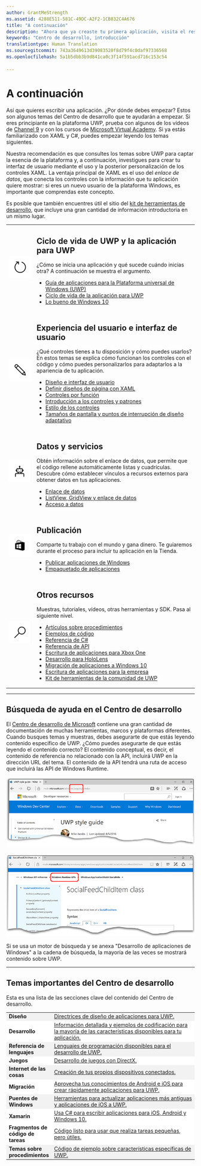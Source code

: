 ```yaml
---
author: GrantMeStrength
ms.assetid: 4288E511-581C-49DC-A2F2-1CB832C4A676
title: "A continuación"
description: "Ahora que ya creaste tu primera aplicación, visita el resto del Centro de desarrollo. Esta es una introducción a las diferentes secciones que contiene."
keywords: "Centro de desarrollo, introducción"
translationtype: Human Translation
ms.sourcegitcommit: 743a3649613d39083520f8d79f4c0daf97336568
ms.openlocfilehash: 5a1b5dbb3b9d841ca0c3f14f591acd716c153c54

---
```


<link rel="stylesheet" href="https://az835927.vo.msecnd.net/sites/uwp/Resources/css/custom.css">

# A continuación

Así que quieres escribir una aplicación. ¿Por dónde debes empezar? Estos son algunos temas del Centro de desarrollo que te ayudarán a empezar. Si eres principiante en la plataforma UWP, prueba con algunos de los vídeos de <a href="https://channel9.msdn.com/">Channel 9</a> y con los cursos de <a href="https://www.microsoftvirtualacademy.com">Microsoft Virtual Academy</a>. Si ya estás familiarizado con XAML y C#, puedes empezar leyendo los temas siguientes.

Nuestra recomendación es que consultes los temas sobre UWP para captar la esencia de la plataforma y, a continuación, investigues para crear tu interfaz de usuario mediante el uso y la posterior personalización de los controles XAML. La ventaja principal de XAML es el uso del *enlace de datos*, que conecta los controles con la información que tu aplicación quiere mostrar: si eres un nuevo usuario de la plataforma Windows, es importante que comprendas este concepto.

Es posible que también encuentres útil el sitio del [kit de herramientas de desarrollo](https://developer.microsoft.com/windows/projects/campaigns/welcome-toolbox), que incluye una gran cantidad de información introductoria en un mismo lugar.

<table class="wdg-noborder">

<tr>
 <td width=60><img src="images/icon3.png" width=64></td>
    <td><h2>Ciclo de vida de UWP y la aplicación para UWP</h2><p>¿Cómo se inicia una aplicación y qué sucede cuándo inicias otra? A continuación se muestra el argumento.</p> <ul>
    <li><a href="https://msdn.microsoft.com/windows/uwp/get-started/universal-application-platform-guide">Guía de aplicaciones para la Plataforma universal de Windows (UWP)</a></li>
    <li><a href="https://msdn.microsoft.com/windows/uwp/launch-resume/app-lifecycle">Ciclo de vida de la aplicación para UWP</a></li>
    <li><a href="https://developer.microsoft.com/windows/windows-10-for-developers">Lo bueno de Windows 10</a></ul></td>  
</tr>
 
 
<tr>
 <td width=60><img src="images/icon7.png" width=64></td>
    <td><h2>Experiencia del usuario e interfaz de usuario</h2><p>¿Qué controles tienes a tu disposición y cómo puedes usarlos? En estos temas se explica cómo funcionan los controles con el código y cómo puedes personalizarlos para adaptarlos a la apariencia de tu aplicación.</p> <ul>
    <li><a href="https://developer.microsoft.com/windows/design">Diseño e interfaz de usuario</a></li>
    <li><a href="https://msdn.microsoft.com/windows/uwp/layout/layouts-with-xaml">Definir diseños de página con XAML</a></li>
    <li><a href="https://msdn.microsoft.com/windows/uwp/controls-and-patterns/controls-by-function">Controles por función</a></li>
      <li><a href="https://msdn.microsoft.com/windows/uwp/controls-and-patterns/controls-and-events-intro">Introducción a los controles y patrones</a></li>
     <li><a href="https://msdn.microsoft.com/windows/uwp/controls-and-patterns/styling-controls">Estilo de los controles</a></li>
      <li><a href="https://msdn.microsoft.com/windows/uwp/layout/screen-sizes-and-breakpoints-for-responsive-design">Tamaños de pantalla y puntos de interrupción de diseño adaptativo</a></li>
    </ul></td>  
</tr>
 
 
<tr>
 <td width=60><img src="images/icon6.png" width=64></td>
    <td><h2>Datos y servicios</h2><p>Obtén información sobre el enlace de datos, que permite que el código rellene automáticamente listas y cuadrículas. Descubre cómo establecer vínculos a recursos externos para obtener datos en tus aplicaciones.</p> <ul>
    <li><a href="https://msdn.microsoft.com/windows/uwp/data-binding/index">Enlace de datos</a></li>
    <li><a href="https://msdn.microsoft.com/windows/uwp/controls-and-patterns/listview-and-gridview">ListView, GridView y enlace de datos</a></li>
     <li><a href="https://msdn.microsoft.com/windows/uwp/data-access/index">Acceso a datos</a></li>
    </ul></td>  
</tr>
 

<tr>
 <td width=60><img src="images/icon4.png" width=64></td>
    <td><h2>Publicación</h2><p>Comparte tu trabajo con el mundo y gana dinero. Te guiaremos durante el proceso para incluir tu aplicación en la Tienda.</p> <ul>
    <li><a href="https://msdn.microsoft.com/windows/uwp/publish/index">Publicar aplicaciones de Windows</a></li>
    <li><a href="https://msdn.microsoft.com/windows/uwp/packaging/index">Empaquetado de aplicaciones</a></li>
    </ul></td>  
</tr>
 
<tr>
 <td width=60><img src="images/icon2.png" width=64></td>
    <td><h2>Otros recursos</h2><p>Muestras, tutoriales, vídeos, otras herramientas y SDK. Pasa al siguiente nivel.</p>
    <ul>
    <li><a href="https://developer.microsoft.com/windows/develop">Artículos sobre procedimientos</a></li>
    <li><a href="https://developer.microsoft.com/windows/samples">Ejemplos de código</a></li>
    <li><a href="https://msdn.microsoft.com/library/618ayhy6(VS.110).aspx">Referencia de C#</a></li>
    <li><a href="https://msdn.microsoft.com/library/windows/apps/bg124285.aspx">Referencia de API</a></li>
     <li><a href="https://msdn.microsoft.com/windows/uwp/xbox-apps/index">Escritura de aplicaciones para Xbox One</a></li>
     <li><a href="https://www.microsoft.com/microsoft-hololens/developers">Desarrollo para HoloLens</a></li>
     <li><a href="https://msdn.microsoft.com/windows/uwp/porting/index">Migración de aplicaciones a Windows 10</a></li>
      <li><a href="https://msdn.microsoft.com/windows/uwp/enterprise/index">Escritura de aplicaciones para la empresa</a></li>
      <li><a href="https://blogs.windows.com/buildingapps/2016/08/17/introducing-the-uwp-community-toolkit/#D1IfVxCZMQGZqlc7.97">Kit de herramientas de la comunidad de UWP</a></li>
    </ul>
    </td>  
</tr>
 


</table>

<hr>

## Búsqueda de ayuda en el Centro de desarrollo

El [Centro de desarrollo de Microsoft](http://devcenter.microsoft.com) contiene una gran cantidad de documentación de muchas herramientas, marcos y plataformas diferentes. Cuando busques temas y muestras, debes asegurarte de que estás leyendo contenido específico de UWP. ¿Cómo puedes asegurarte de que estás leyendo el contenido correcto?
El contenido conceptual, es decir, el contenido de referencia no relacionado con la API, incluirá UWP en la dirección URL del tema. El contenido de la API tendrá una ruta de acceso que incluirá las API de Windows Runtime. 

![Ejemplo de tema conceptual de UWP](images/devcenter-topic2.png)

![Un tema de referencia UWP de ejemplo](images/devcenter-topic1.png)

Si se usa un motor de búsqueda y se anexa "Desarrollo de aplicaciones de Windows" a la cadena de búsqueda, la mayoría de las veces se mostrará contenido sobre UWP.


<hr>


## Temas importantes del Centro de desarrollo

Esta es una lista de las secciones clave del contenido del Centro de desarrollo. 


<table style="width:100%">
<colgroup>
<col width="20%" />
<col width="80%" />
</colgroup>


<tbody>

<tr class="even" style="background-color: #f2f2f2">
<td align="left"><strong>Diseño</strong></td>
<td align="left"><a href="http://go.microsoft.com/fwlink/p/?LinkId=533896">Directrices de diseño de aplicaciones para UWP.</a></td>
</tr>


<tr class="odd" style="background-color: #ffffff">
<td align="left"><strong>Desarrollo</strong></td>
<td align="left"><a href="http://go.microsoft.com/fwlink/p/?LinkId=529575">Información detallada y ejemplos de codificación para la mayoría de las características disponibles para tu aplicación.</a></td>
</tr>
<tr class="even" style="background-color: #f2f2f2">
<td align="left"><strong>Referencia de lenguajes</strong></td>
<td align="left"><a href="https://msdn.microsoft.com/library/windows/apps/bg124285.aspx">Lenguajes de programación disponibles para el desarrollo de UWP.</a></td>
</tr>
<tr class="odd" style="background-color: #ffffff">
<td align="left"><strong>Juegos</strong></td>
<td align="left"><a href="http://go.microsoft.com/fwlink/p/?LinkId=534184">Desarrollo de juegos con DirectX.</a></td>
</tr>
<tr class="even" style="background-color: #f2f2f2">
<td align="left"><strong>Internet de las cosas</strong></td>
<td align="left"><a href="http://go.microsoft.com/fwlink/p/?LinkId=534186">Creación de tus propios dispositivos conectados.</a></td>
</tr>
<tr class="odd" style="background-color: #ffffff">
<td align="left"><strong>Migración</strong></td>
<td align="left"><a href="https://msdn.microsoft.com/library/windows/apps/Mt238321">Aprovecha tus conocimientos de Android e iOS para crear rápidamente aplicaciones para UWP.</a></td>
</tr>
<tr class="odd" style="background-color: #f2f2f2">
<td align="left"><strong>Puentes de Windows</strong></td>
<td align="left"><a href="https://developer.microsoft.com/windows/bridges">Herramientas para actualizar aplicaciones más antiguas y aplicaciones de iOS a UWP.</a></td>
</tr>
<tr class="odd" style="background-color: #ffffff">
<td align="left"><strong>Xamarin</strong></td>
<td align="left"><a href="https://www.xamarin.com">Usa C# para escribir aplicaciones para iOS, Android y Windows 10.</a></td>
</tr>
<tr class="odd" style="background-color: #ffffff">
<td align="left"><strong>Fragmentos de código de tareas</strong></td>
<td align="left"><a href="https://github.com/Microsoft/Windows-task-snippets">Código listo para usar que realiza tareas pequeñas, pero útiles.</a></td>
</tr>
<tr class="odd" style="background-color: #f2f2f2">
<td align="left"><strong>Temas sobre procedimientos</strong></td>
<td align="left"><a href="https://developer.microsoft.com/windows/develop">Código de ejemplo sobre características específicas de UWP.</a></td>
</tr>
</table>





<!--HONumber=Sep16_HO2-->


